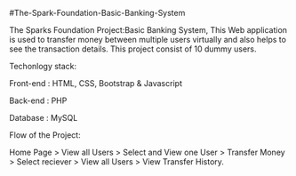 #The-Spark-Foundation-Basic-Banking-System

The Sparks Foundation Project:Basic Banking System, This Web application is used to transfer money between multiple users virtually and also helps to see the transaction details. This project consist of 10 dummy users.

Techonlogy stack:

Front-end : HTML, CSS, Bootstrap & Javascript

Back-end : PHP

Database : MySQL

Flow of the Project:

Home Page > View all Users > Select and View one User > Transfer Money > Select reciever > View all Users > View Transfer History.
